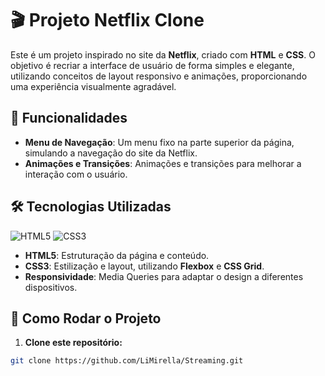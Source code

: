 # 🎬 Projeto Netflix Clone

Este é um projeto inspirado no site da **Netflix**, criado com **HTML** e **CSS**. O objetivo é recriar a interface de usuário de forma simples e elegante, utilizando conceitos de layout responsivo e animações, proporcionando uma experiência visualmente agradável.

## 🌟 Funcionalidades

- **Menu de Navegação**: Um menu fixo na parte superior da página, simulando a navegação do site da Netflix.
- **Animações e Transições**: Animações e transições para melhorar a interação com o usuário.

## 🛠️ Tecnologias Utilizadas

![HTML5](https://img.shields.io/badge/HTML5-ff5722?style=flat-square&logo=html5&logoColor=white) 
![CSS3](https://img.shields.io/badge/CSS3-2196F3?style=flat-square&logo=css3&logoColor=white)

- **HTML5**: Estruturação da página e conteúdo.
- **CSS3**: Estilização e layout, utilizando **Flexbox** e **CSS Grid**.
- **Responsividade**: Media Queries para adaptar o design a diferentes dispositivos.

## 🚀 Como Rodar o Projeto

1. **Clone este repositório:**

```bash
git clone https://github.com/LiMirella/Streaming.git

